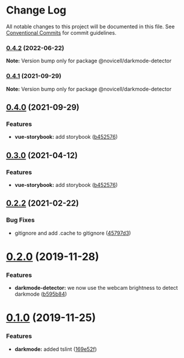 # Change Log

All notable changes to this project will be documented in this file.
See [Conventional Commits](https://conventionalcommits.org) for commit guidelines.

### [0.4.2](https://github.com/Novicell/frontend-packages/compare/@novicell/darkmode-detector@0.4.1...@novicell/darkmode-detector@0.4.2) (2022-06-22)

**Note:** Version bump only for package @novicell/darkmode-detector





### [0.4.1](https://github.com/Novicell/frontend-packages/compare/@novicell/darkmode-detector@0.4.0...@novicell/darkmode-detector@0.4.1) (2021-09-29)

**Note:** Version bump only for package @novicell/darkmode-detector





## [0.4.0](https://github.com/Novicell/frontend-packages/compare/@novicell/darkmode-detector@0.2.2...@novicell/darkmode-detector@0.4.0) (2021-09-29)


### Features

* **vue-storybook:** add storybook ([b452576](https://github.com/Novicell/frontend-packages/commit/b452576ba720f1d86c279b4215edbea93a712e5f))



## [0.3.0](https://github.com/Novicell/frontend-packages/compare/@novicell/darkmode-detector@0.2.2...@novicell/darkmode-detector@0.3.0) (2021-04-12)


### Features

* **vue-storybook:** add storybook ([b452576](https://github.com/Novicell/frontend-packages/commit/b452576ba720f1d86c279b4215edbea93a712e5f))




## [0.2.2](https://github.com/Novicell/frontend-packages/compare/@novicell/darkmode-detector@0.2.1...@novicell/darkmode-detector@0.2.2) (2021-02-22)


### Bug Fixes

* gitignore and add .cache to gitignore ([45797d3](https://github.com/Novicell/frontend-packages/commit/45797d39dc4125bb0ae3665a575fc8400b55ff55))






# [0.2.0](https://github.com/Novicell/frontend-packages/compare/@novicell/darkmode-detector@0.1.0...@novicell/darkmode-detector@0.2.0) (2019-11-28)


### Features

* **darkmode-detector:** we now use the webcam brightness to detect darkmode ([b595b84](https://github.com/Novicell/frontend-packages/commit/b595b84cc3eb238fe748d51398fc155c0941b40f))






# [0.1.0](https://github.com/Novicell/frontend-packages/compare/@novicell/darkmode-detector@0.0.9...@novicell/darkmode-detector@0.1.0) (2019-11-25)


### Features

* **darkmode:** added tslint ([169e52f](https://github.com/Novicell/frontend-packages/commit/169e52f699fa3de8a36be86f9b1484c2f064ae31))
